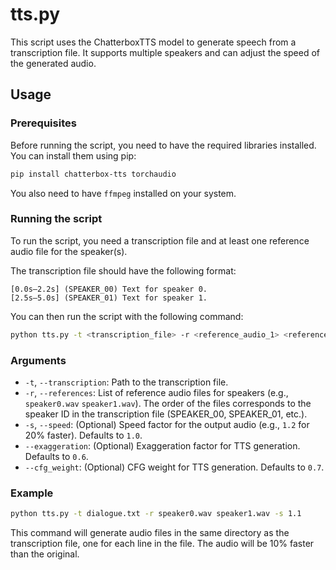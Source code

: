 # tts.py

This script uses the ChatterboxTTS model to generate speech from a transcription file. It supports multiple speakers and can adjust the speed of the generated audio.

## Usage

### Prerequisites

Before running the script, you need to have the required libraries installed. You can install them using pip:

```bash
pip install chatterbox-tts torchaudio
```

You also need to have `ffmpeg` installed on your system.

### Running the script

To run the script, you need a transcription file and at least one reference audio file for the speaker(s).

The transcription file should have the following format:

```
[0.0s–2.2s] (SPEAKER_00) Text for speaker 0.
[2.5s–5.0s] (SPEAKER_01) Text for speaker 1.
```

You can then run the script with the following command:

```bash
python tts.py -t <transcription_file> -r <reference_audio_1> <reference_audio_2> ...
```

### Arguments

*   `-t`, `--transcription`: Path to the transcription file.
*   `-r`, `--references`: List of reference audio files for speakers (e.g., `speaker0.wav` `speaker1.wav`). The order of the files corresponds to the speaker ID in the transcription file (SPEAKER_00, SPEAKER_01, etc.).
*   `-s`, `--speed`: (Optional) Speed factor for the output audio (e.g., `1.2` for 20% faster). Defaults to `1.0`.
*   `--exaggeration`: (Optional) Exaggeration factor for TTS generation. Defaults to `0.6`.
*   `--cfg_weight`: (Optional) CFG weight for TTS generation. Defaults to `0.7`.

### Example

```bash
python tts.py -t dialogue.txt -r speaker0.wav speaker1.wav -s 1.1
```

This command will generate audio files in the same directory as the transcription file, one for each line in the file. The audio will be 10% faster than the original.
